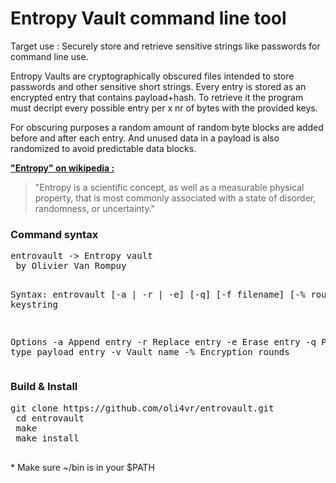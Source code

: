 # Entropy Vault command line tool
<p>Target use : Securely store and retrieve sensitive strings like passwords for command line use.<p>

<p>Entropy Vaults are cryptographically obscured files intended to store passwords and other sensitive short strings. Every entry is stored as an encrypted entry that contains payload+hash. To retrieve it the program must decript every possible entry per x nr of bytes with the provided keys.</p>

<p>For obscuring purposes a random amount of random byte blocks are added before and after each entry. And unused data in a payload is also randomized to avoid predictable data blocks.</p>

<p><u><b>"Entropy" on wikipedia :</b></u></p>
<blockquote>"Entropy is a scientific concept, as well as a measurable physical property, that is most commonly associated with a state of disorder, randomness, or uncertainty."</blockquote>

<h3>Command syntax</h3>
<pre>
entrovault -> Entropy vault
 by Olivier Van Rompuy

Syntax: entrovault [-a | -r | -e] [-q] [-f filename] [-% rounds] keystring

Options
 -a             Append entry
 -r             Replace entry
 -e             Erase entry
 -q             Password type payload entry
 -v             Vault name
 -%             Encryption rounds
 </pre>

 <h3>Build & Install</h3>
 <pre>git clone https://github.com/oli4vr/entrovault.git
 cd entrovault
 make
 make install
 </pre>
 <p>* Make sure ~/bin is in your $PATH</p>

